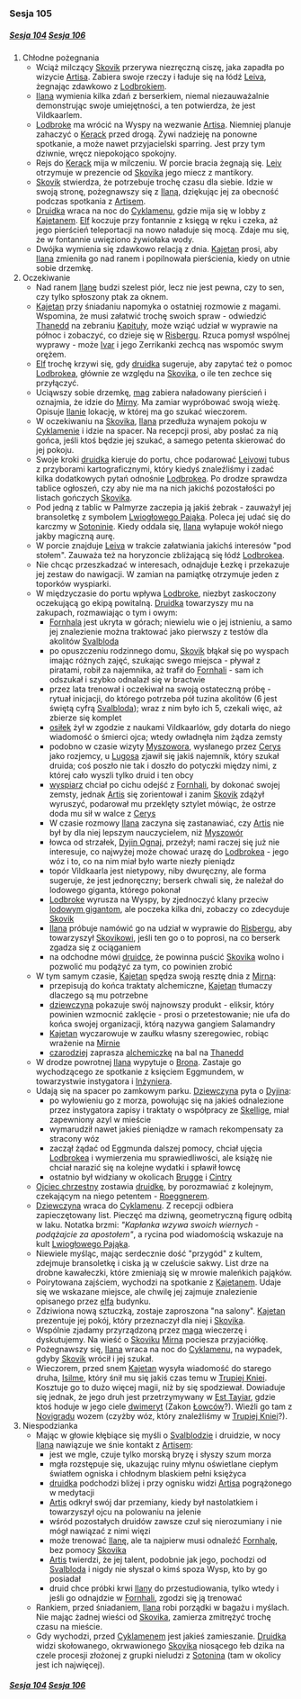 ### Sesja 105
##### [Sesja 104](#sesja-104) [Sesja 106](#sesja-106)
1. Chłodne pożegnania
    - Wciąż milczący [Skovik](#p_skovik) przerywa niezręczną ciszę, jaka zapadła po wizycie [Artisa](#p_druid_artis). Zabiera swoje rzeczy i ładuje się na łódź [Leiva](#p_leiv), żegnając zdawkowo z [Lodbrokiem](#p_lodborke).
    - [Ilana](#g_ilana) wymienia kilka zdań z berserkiem, niemal niezauważalnie demonstrując swoje umiejętności, a ten potwierdza, że jest Vildkaarlem.
    - [Lodbroke](#p_lodborke) ma wrócić na Wyspy na wezwanie [Artisa](#p_druid_artis). Niemniej planuje zahaczyć o [Kerack](#l_kerack) przed drogą. Żywi nadzieję na ponowne spotkanie, a może nawet przyjacielski sparring. Jest przy tym dziwnie, wręcz niepokojąco spokojny.
    - Rejs do [Kerack](#l_kerack) mija w milczeniu. W porcie bracia żegnają się. [Leiv](#p_leiv) otrzymuje w prezencie od [Skovika](#p_skovik) jego miecz z mantikory.
    - [Skovik](#p_skovik) stwierdza, że potrzebuje trochę czasu dla siebie. Idzie w swoją stronę, pożegnawszy się z [Ilaną](#g_ilana), dziękując jej za obecność podczas spotkania z [Artisem](#p_druid_artis).
    - [Druidka](#g_ilana) wraca na noc do [Cyklamenu](#l_cyklamen), gdzie mija się w lobby z [Kajetanem](#g_kajetan). [Elf](#g_kajetan) koczuje przy fontannie z księgą w ręku i czeka, aż jego pierścień teleportacji na nowo naładuje się mocą. Zdaje mu się, że w fontannie uwięziono żywiołaka wody.
    - Dwójka wymienia się zdawkowo relacją z dnia. [Kajetan](#g_kajetan) prosi, aby [Ilana](#g_ilana) zmieniła go nad ranem i popilnowała pierścienia, kiedy on utnie sobie drzemkę.
2. Oczekiwanie
    - Nad ranem [Ilanę](#g_ilana) budzi szelest piór, lecz nie jest pewna, czy to sen, czy tylko spłoszony ptak za oknem.
    - [Kajetan](#g_kajetan) przy śniadaniu napomyka o ostatniej rozmowie z magami. Wspomina, że musi załatwić trochę swoich spraw - odwiedzić [Thanedd](#l_wyspa_thanedd) na zebraniu [Kapituły](#r_kapitula), może wziąć udział w wyprawie na północ i zobaczyć, co dzieje się w [Risbergu](#l_gora_cremora). Rzuca pomysł wspólnej wyprawy - może [Ivar](#p_ivar) i jego Zerrikanki zechcą nas wspomóc swym orężem.
    - [Elf](#g_kajetan) trochę krzywi się, gdy [druidka](#g_ilana) sugeruje, aby zapytać też o pomoc [Lodbrokea](#p_lodborke), głównie ze względu na [Skovika](#p_skovik), o ile ten zechce się przyłączyć.
    - Uciąwszy sobie drzemkę, [mag](#g_kajetan) zabiera naładowany pierścień i oznajmia, że idzie do [Mirny](#p_mirna). Ma zamiar wypróbować swoją wieżę. Opisuje [Ilanie](#g_ilana) lokację, w której ma go szukać wieczorem.
    - W oczekiwaniu na [Skovika](#p_skovik), [Ilana](#g_ilana) przedłuża wynajem pokoju w [Cyklamenie](#l_cyklamen) i idzie na spacer. Na recepcji prosi, aby posłać za nią gońca, jeśli ktoś będzie jej szukać, a samego petenta skierować do jej pokoju.
    - Swoje kroki [druidka](#g_ilana) kieruje do portu, chce podarować [Leivowi](#p_leiv) tubus z przyborami kartograficznymi, który kiedyś znaleźliśmy i zadać kilka dodatkowych pytań odnośnie [Lodbrokea](#p_lodborke). Po drodze sprawdza tablice ogłoszeń, czy aby nie ma na nich jakichś pozostałości po listach gończych [Skovika](#p_skovik).
    - Pod jedną z tablic w Palmyrze zaczepia ją jakiś żebrak - zauważył jej bransoletkę z symbolem [Lwiogłowego Pająka](#r_lwioglowy_pajak). Poleca jej udać się do karczmy w [Sotoninie](#l_sotonin). Kiedy oddala się, [Ilana](#g_ilana) wyłapuje wokół niego jakby magiczną aurę.
    - W porcie znajduje [Leiva](#p_leiv) w trakcie załatwiania jakichś interesów "pod stołem". Zauważa też na horyzoncie zbliżającą się łódź [Lodbrokea](#p_lodborke).
    - Nie chcąc przeszkadzać w interesach, odnajduje Łezkę i przekazuje jej zestaw do nawigacji. W zamian na pamiątkę otrzymuje jeden z toporków wyspiarki.
    - W międzyczasie do portu wpływa [Lodbroke](#p_lodborke), niezbyt zaskoczony oczekującą go ekipą powitalną. [Druidka](#g_ilana) towarzyszy mu na zakupach, rozmawiając o tym i owym:
        - [Fornhala](#l_fornhala) jest ukryta w górach; niewielu wie o jej istnieniu, a samo jej znalezienie można traktować jako pierwszy z testów dla akolitów [Svalbloda](#r_svalblod)
        - po opuszczeniu rodzinnego domu, [Skovik](#p_skovik) błąkał się po wyspach imając różnych zajęć, szukając swego miejsca - pływał z piratami, robił za najemnika, aż trafił do [Fornhali](#l_fornhala) - sam ich odszukał i szybko odnalazł się w bractwie
        - przez lata trenował i oczekiwał na swoją ostateczną próbę - rytuał inicjacji, do którego potrzeba pół tuzina akolitów (6 jest świętą cyfrą [Svalbloda](#r_svalblod)); wraz z nim było ich 5, czekali więc, aż zbierze się komplet
        - [osiłek](#p_skovik) żył w zgodzie z naukami Vildkaarlów, gdy dotarła do niego wiadomość o śmierci ojca; wtedy owładnęła nim żądza zemsty
        - podobno w czasie wizyty [Myszowora](#p_myszowor), wysłanego przez [Cerys](#p_cerys) jako rozjemcy, u [Lugosa](#p_lugos) zjawił się jakiś najemnik, który szukał druida; coś poszło nie tak i doszło do potyczki między nimi, z której cało wyszli tylko druid i ten obcy
        - [wyspiarz](#p_skovik) chciał po cichu odejść z [Fornhali](#l_fornhala), by dokonać swojej zemsty, jednak [Artis](#p_druid_artis) się zorientował i zanim [Skovik](#p_skovik) zdążył wyruszyć, podarował mu przeklęty sztylet mówiąc, że ostrze doda mu sił w walce z [Cerys](#p_cerys)
        - W czasie rozmowy [Ilana](#g_ilana) zaczyna się zastanawiać, czy [Artis](#p_druid_artis) nie był by dla niej lepszym nauczycielem, niż [Myszowór](#p_myszowor)
        - łowca od strzałek, [Dyjin Ognaj](#p_ognaj), przeżył; nami raczej się już nie interesuje, co najwyżej może chować urazę do [Lodbrokea](#p_lodborke) - jego wóz i to, co na nim miał było warte niezły pieniądz
        - topór Vildkaarla jest nietypowy, niby dwuręczny, ale forma sugeruje, że jest jednoręczny; berserk chwali się, że należał do lodowego giganta, którego pokonał
        - [Lodbroke](#p_lodborke) wyrusza na Wyspy, by zjednoczyć klany przeciw [lodowym gigantom](#b_lodowy_gigant), ale poczeka kilka dni, zobaczy co zdecyduje [Skovik](#p_skovik)
        - [Ilana](#g_ilana) próbuje namówić go na udział w wyprawie do [Risbergu](#l_gora_cremora), aby towarzyszył [Skovikowi](#p_skovik), jeśli ten go o to poprosi, na co berserk zgadza się z ociąganiem
        - na odchodne mówi [druidce](#g_ilana), że powinna puścić [Skovika](#p_skovik) wolno i pozwolić mu podążyć za tym, co powinien zrobić
    - W tym samym czasie, [Kajetan](#g_kajetan) spędza swoją resztę dnia z [Mirną](#p_mirna):
        - przepisują do końca traktaty alchemiczne, [Kajetan](#g_kajetan) tłumaczy dlaczego są mu potrzebne
        - [dziewczyna](#p_mirna) pokazuje swój najnowszy produkt - eliksir, który powinien wzmocnić zaklęcie - prosi o przetestowanie; nie ufa do końca swojej organizacji, którą nazywa gangiem Salamandry
        - [Kajetan](#g_kajetan) wyczarowuje w zaułku własny szeregowiec, robiąc wrażenie na [Mirnie](#p_mirna)
        - [czarodziej](#g_kajetan) zaprasza [alchemiczkę](#p_mirna) na bal na [Thanedd](#l_wyspa_thanedd)
    - W drodze powrotnej [Ilana](#g_ilana) wypytuje o [Brona](#p_bron). Zastaje go wychodzącego ze spotkanie z księciem Eggmundem, w towarzystwie instygatora i [Inżyniera](#p_kaspian_de_ruyter).
    - Udają się na spacer po zamkowym parku. [Dziewczyna](#g_ilana) pyta o [Dyjina](#p_ognaj):
        - po wyłowieniu go z morza, powołując się na jakieś odnalezione przez instygatora zapisy i traktaty o współpracy ze [Skellige](#l_wyspy_skellige), miał zapewniony azyl w mieście
        - wymarudził nawet jakieś pieniądze w ramach rekompensaty za stracony wóz
        - zaczął żądać od Eggmunda dalszej pomocy, chciał ujęcia [Lodbrokea](#p_lodborke) i wymierzenia mu sprawiedliwości, ale książę nie chciał narazić się na kolejne wydatki i spławił łowcę
        - ostatnio był widziany w okolicach [Brugge](#l_m_brugge) i [Cintry](#l_cintra)
    - [Ojciec chrzestny](#p_bron) zostawia [druidkę](#g_ilana), by porozmawiać z kolejnym, czekającym na niego petentem - [Roeggnerem](#p_roeggner).
    - [Dziewczyna](#g_ilana) wraca do [Cyklamenu](#l_cyklamen). Z recepcji odbiera zapieczętowany list. Pieczęć ma dziwną, geometryczną figurę odbitą w laku. Notatka brzmi: _"Kapłanka wzywa swoich wiernych - podążajcie za apostołem"_, a rycina pod wiadomością wskazuje na kult [Lwiogłowego Pająka](#r_lwioglowy_pajak).
    - Niewiele myśląc, mając serdecznie dość "przygód" z kultem, zdejmuje bransoletkę i ciska ją w czeluście sakwy. List drze na drobne kawałeczki, które zmieniają się w mrowie maleńkich pająków.
    - Poirytowana zajściem, wychodzi na spotkanie z [Kajetanem](#g_kajetan). Udaje się we wskazane miejsce, ale chwilę jej zajmuje znalezienie opisanego przez [elfa](#g_kajetan) budynku.
    - Zdziwiona nową sztuczką, zostaje zaproszona "na salony". [Kajetan](#g_kajetan) prezentuje jej pokój, który przeznaczył dla niej i [Skovika](#p_skovik).
    - Wspólnie zjadamy przyrządzoną przez [maga](#g_kajetan) wieczerzę i dyskutujemy. Na wieść o [Skoviku](#p_skovik) [Mirna](#p_mirna) pociesza przyjaciółkę.
    - Pożegnawszy się, [Ilana](#g_ilana) wraca na noc do [Cyklamenu](#l_cyklamen), na wypadek, gdyby [Skovik](#p_skovik) wrócił i jej szukał.
    - Wieczorem, przed snem [Kajetan](#g_kajetan) wysyła wiadomość do starego druha, [Isilme](#p_isilme), który śnił mu się jakiś czas temu w [Trupiej Kniei](#l_trupia_knieja). Kosztuje go to dużo więcej magii, niż by się spodziewał. Dowiaduje się jednak, że jego druh jest przetrzymywany w [Est Tayiar](#l_est_tayiar), gdzie ktoś hoduje w jego ciele [dwimeryt](#r_dwimeryt) (Zakon [Łowców](#r_lowca)?). Wieźli go tam z [Novigradu](#l_novigrad) wozem (czyżby wóz, który znaleźliśmy w [Trupiej Kniei](#l_trupia_knieja)?).
3. Niespodzianka
    - Mając w głowie kłębiące się myśli o [Svalblodzie](#r_svalblod) i druidzie, w nocy [Ilana](#g_ilana) nawiązuje we śnie kontakt z [Artisem](#p_druid_artis):
        - jest we mgle, czuje tylko morską bryzę i słyszy szum morza
        - mgła rozstępuje się, ukazując ruiny młynu oświetlane ciepłym światłem ogniska i chłodnym blaskiem pełni księżyca
        - [druidka](#g_ilana) podchodzi bliżej i przy ognisku widzi [Artisa](#p_druid_artis) pogrążonego w medytacji
        - [Artis](#p_druid_artis) odkrył swój dar przemiany, kiedy był nastolatkiem i towarzyszył ojcu na polowaniu na jelenie
        - wśród pozostałych druidów zawsze czuł się nierozumiany i nie mógł nawiązać z nimi więzi
        - może trenować [Ilanę](#g_ilana), ale ta najpierw musi odnaleźć [Fornhalę](#l_fornhala), bez pomocy [Skovika](#p_skovik)
        - [Artis](#p_druid_artis) twierdzi, że jej talent, podobnie jak jego, pochodzi od [Svalbloda](#r_svalblod) i nigdy nie słyszał o kimś spoza Wysp, kto by go posiadał
        - druid chce próbki krwi [Ilany](#g_ilana) do przestudiowania, tylko wtedy i jeśli go odnajdzie w [Fornhali](#l_fornhala), zgodzi się ją trenować
    - Rankiem, przed śniadaniem, [Ilana](#g_ilana) robi porządki w bagażu i myślach. Nie mając żadnej wieści od [Skovika](#p_skovik), zamierza zmitrężyć trochę czasu na mieście.
    - Gdy wychodzi, przed [Cyklamenem](#l_cyklamen) jest jakieś zamieszanie. [Druidka](#g_ilana) widzi skołowanego, okrwawionego [Skovika](#p_skovik) niosącego łeb dzika na czele procesji złożonej z grupki nieludzi z [Sotonina](#l_sotonin) (tam w okolicy jest ich najwięcej).

##### [Sesja 104](#sesja-104) [Sesja 106](#sesja-106)